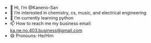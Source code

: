 - 👋 Hi, I’m @Kaneno-San
- 👀 I’m interested in chemistry, cs, music, and electrical engineering
- 🌱 I’m currently learning python
- 📫 How to reach me my business email: ka.ne.no.403.business@gmail.com
- 😄 Pronouns: He/Him
<!---
Kaneno-San/Kaneno-San is a ✨ special ✨ repository because its `README.md` (this file) appears on your GitHub profile.
You can click the Preview link to take a look at your changes.
--->
